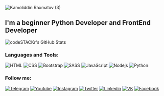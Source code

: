 <!-- ![Kamoliddin Raxmatov (1)](https://user-images.githubusercontent.com/98594040/184675633-8a761d0b-58df-4aa2-b0ec-66cc625292b2.png) -->
<!-- ![Kamoliddin Raxmatov (2)](https://user-images.githubusercontent.com/98594040/184677558-6c91cc20-cd1a-4daa-b1b4-8d391608b689.png) -->
![Kamoliddin Raxmatov (3)](https://user-images.githubusercontent.com/98594040/184677798-5727a927-4418-4110-aa63-0ed029367814.png)



## I'm a beginner Python Developer and FrontEnd Developer

<img  alt="codeSTACKr's GitHub Stats" src="https://github-readme-stats.vercel.app/api?username=rakhmatov-kamoliddin&show_icons=true" />






### Languages and Tools:
![HTML](https://img.shields.io/badge/-HTML-090909?style=for-the-badge&logo=html5&logoColor=E54C21)
![CSS](https://img.shields.io/badge/-CSS-090909?style=for-the-badge&logo=css3&logoColor=228EC9)
![Bootstrap](https://img.shields.io/badge/-Bootstrap-090909?style=for-the-badge&logo=bootstrap&logoColor=7811F2)
![SASS](https://img.shields.io/badge/-SASS-090909?style=for-the-badge&logo=sass&logoColor=D06B9D)
![JavaScript](https://img.shields.io/badge/-JavaScript-090909?style=for-the-badge&logo=javascript&logoColor=F0DC4E)
![Nodejs](https://img.shields.io/badge/-NodeJS-090909?style=for-the-badge&logo=nodejs&logoColor=47C5FB)
![Python](https://img.shields.io/badge/-Python-090909?style=for-the-badge&logo=python&logoColor=F7CC42)

### Follow me:
[![Telegram](https://img.shields.io/badge/-Telegram-090909?style=for-the-badge&logo=telegram&logoColor=E54C21)](https://t.me/rakhmat0v_2007)
[![Youtube](https://img.shields.io/badge/-YouTube-090909?style=for-the-badge&logo=YouTube&logoColor=FF0000)](https://www.youtube.com/)
[![Instagram](https://img.shields.io/badge/-Instagram-090909?style=for-the-badge&logo=instagram&logoColor=B4068E)](https://www.instagram.com)
[![Twitter](https://img.shields.io/badge/-Twitter-090909?style=for-the-badge&logo=twitter&logoColor=1C9DEB)](https://www.twitter.com)
[![Linkedin](https://img.shields.io/badge/-Linkedin-090909?style=for-the-badge&logo=linkedin&logoColor=007BB6)](https://www.linkedin.com)
[![VK](https://img.shields.io/badge/-Vkontacte-090909?style=for-the-badge&logo=vk&logoColor=4F7DB3)](https://www.vk.com)
[![Facebook](https://img.shields.io/badge/-Facebook-090909?style=for-the-badge&logo=facebook&logoColor=1195F5)](https://www.facebook.com)
